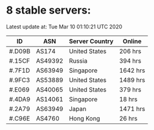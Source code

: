 # 8 stable servers:

Latest update at: Tue Mar 10 01:10:21 UTC 2020

| ID | ASN | Server Country | Online |
| -- | --- | -------------- | ------ |
| #.D09B | AS174 | United States | 206 hrs |
| #.15CF | AS49392 | Russia | 394 hrs |
| #.7F1D | AS63949 | Singapore | 1642 hrs |
| #.9FC3 | AS53889 | United States | 1489 hrs |
| #.E069 | AS40065 | United States | 379 hrs |
| #.4DA9 | AS14061 | Singapore | 18 hrs |
| #.2A79 | AS63949 | Japan | 1471 hrs |
| #.C96E | AS4760 | Hong Kong | 26 hrs |

